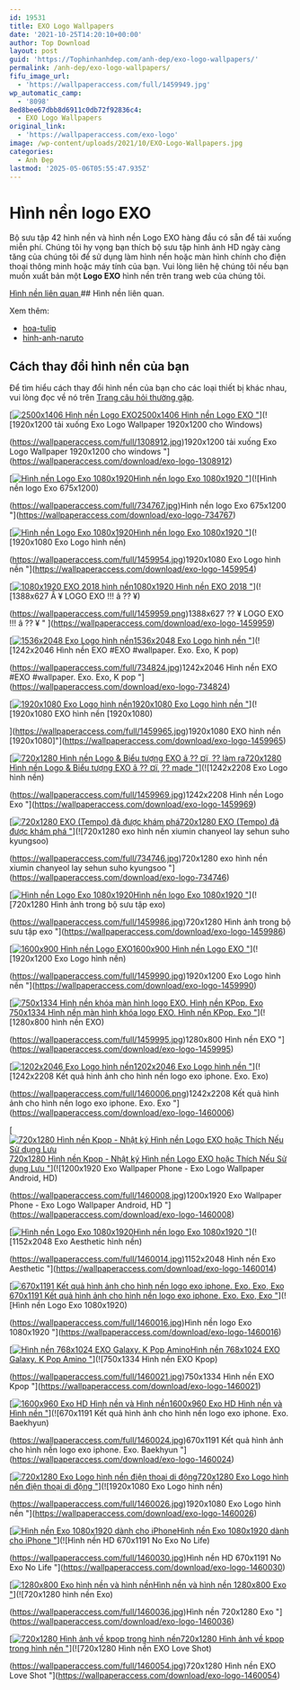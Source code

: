 ```yaml
---
id: 19531
title: EXO Logo Wallpapers
date: '2021-10-25T14:20:10+00:00'
author: Top Download
layout: post
guid: 'https://Tophinhanhdep.com/anh-dep/exo-logo-wallpapers/'
permalink: /anh-dep/exo-logo-wallpapers/
fifu_image_url:
  - 'https://wallpaperaccess.com/full/1459949.jpg'
wp_automatic_camp:
  - '8098'
8ed8bee67dbb8d6911c0db72f92836c4:
  - EXO Logo Wallpapers
original_link:
  - 'https://wallpaperaccess.com/exo-logo'
image: /wp-content/uploads/2021/10/EXO-Logo-Wallpapers.jpg
categories:
  - Ảnh Đẹp
lastmod: '2025-05-06T05:55:47.935Z'
---
```

# Hình nền logo EXO

Bộ sưu tập 42 hình nền và hình nền Logo EXO hàng đầu có sẵn để tải xuống miễn phí. Chúng tôi hy vọng bạn thích bộ sưu tập hình ảnh HD ngày càng tăng của chúng tôi để sử dụng làm hình nền hoặc màn hình chính cho điện thoại thông minh hoặc máy tính của bạn. Vui lòng liên hệ chúng tôi nếu bạn muốn xuất bản một **Logo EXO** hình nền trên trang web của chúng tôi.

[Hình nền liên quan ](#related) ## Hình nền liên quan.

   
 Xem thêm:

   
- [hoa-tulip](https://tophinhanhdep.com/hinh-hoa-dep/hoa-tulip/)
- [hinh-anh-naruto](https://tophinhanhdep.com/anh-naruto/hinh-anh-naruto/)

## Cách thay đổi hình nền của bạn

Để tìm hiểu cách thay đổi hình nền của bạn cho các loại thiết bị khác nhau, vui lòng đọc về nó trên [Trang câu hỏi thường gặp](https://tophinhanhdep.com/faq/).

  
[[![2500x1406 Hình nền Logo EXO](https://wallpaperaccess.com/full/1459949.jpg)2500x1406 Hình nền Logo EXO "](https://wallpaperaccess.com/download/exo-logo-1459949)](![1920x1200 tải xuống Exo Logo Wallpaper 1920x1200 cho Windows)

(https://wallpaperaccess.com/full/1308912.jpg)1920x1200 tải xuống Exo Logo Wallpaper 1920x1200 cho windows "](https://wallpaperaccess.com/download/exo-logo-1308912)

[[![Hình nền Logo Exo 1080x1920](https://wallpaperaccess.com/full/1091265.jpg)Hình nền logo Exo 1080x1920 "](https://wallpaperaccess.com/download/exo-logo-1091265)](![Hình nền logo Exo 675x1200)

(https://wallpaperaccess.com/full/734767.jpg)Hình nền logo Exo 675x1200 "](https://wallpaperaccess.com/download/exo-logo-734767)

[[![Hình nền Logo Exo 1080x1920](https://wallpaperaccess.com/full/1459952.jpg)Hình nền logo Exo 1080x1920 "](https://wallpaperaccess.com/download/exo-logo-1459952)](![1920x1080 Exo Logo hình nền)

(https://wallpaperaccess.com/full/1459954.jpg)1920x1080 Exo Logo hình nền "](https://wallpaperaccess.com/download/exo-logo-1459954)

[[![1080x1920 EXO 2018 hình nền](https://wallpaperaccess.com/full/1459957.jpg)1080x1920 Hình nền EXO 2018 "](https://wallpaperaccess.com/download/exo-logo-1459957)](![1388x627 Â ¥ LOGO EXO !!! â ?? ¥)

(https://wallpaperaccess.com/full/1459959.png)1388x627 ?? ¥ LOGO EXO !!! â ?? ¥ " ](https://wallpaperaccess.com/download/exo-logo-1459959)

[[![1536x2048 Exo Logo hình nền](https://wallpaperaccess.com/full/1459960.jpg)1536x2048 Exo Logo hình nền "](https://wallpaperaccess.com/download/exo-logo-1459960)](![1242x2046 Hình nền EXO #EXO #wallpaper.  Exo.  Exo, K pop)

(https://wallpaperaccess.com/full/734824.jpg)1242x2046 Hình nền EXO #EXO #wallpaper. Exo. Exo, K pop "](https://wallpaperaccess.com/download/exo-logo-734824)

[[![1920x1080 Exo Logo hình nền](https://wallpaperaccess.com/full/1459964.jpg)1920x1080 Exo Logo hình nền "](https://wallpaperaccess.com/download/exo-logo-1459964)](![1920x1080 EXO hình nền [1920x1080)

](https://wallpaperaccess.com/full/1459965.jpg)1920x1080 EXO hình nền \[1920x1080\]"](https://wallpaperaccess.com/download/exo-logo-1459965)

[[![720x1280 Hình nền Logo & Biểu tượng EXO â ?? ¤ï¸ ??  làm ra](https://wallpaperaccess.com/full/1459966.jpg)720x1280 Hình nền Logo &amp; Biểu tượng EXO â ?? ¤ï¸ ?? made "](https://wallpaperaccess.com/download/exo-logo-1459966)](![1242x2208 Exo Logo hình nền)

(https://wallpaperaccess.com/full/1459969.jpg)1242x2208 Hình nền Logo Exo "](https://wallpaperaccess.com/download/exo-logo-1459969)

[[![720x1280 EXO (Tempo) đã được khám phá](https://wallpaperaccess.com/full/1459983.jpg)720x1280 EXO (Tempo) đã được khám phá "](https://wallpaperaccess.com/download/exo-logo-1459983)](![720x1280 exo hình nền xiumin chanyeol lay sehun suho kyungsoo)

(https://wallpaperaccess.com/full/734746.jpg)720x1280 exo hình nền xiumin chanyeol lay sehun suho kyungsoo "](https://wallpaperaccess.com/download/exo-logo-734746)

[[![Hình nền Logo Exo 1080x1920](https://wallpaperaccess.com/full/1459984.jpg)Hình nền logo Exo 1080x1920 "](https://wallpaperaccess.com/download/exo-logo-1459984)](![720x1280 Hình ảnh trong bộ sưu tập exo)

(https://wallpaperaccess.com/full/1459986.jpg)720x1280 Hình ảnh trong bộ sưu tập exo "](https://wallpaperaccess.com/download/exo-logo-1459986)

 [[![1600x900 Hình nền Logo EXO](https://wallpaperaccess.com/full/1459989.jpg)1600x900 Hình nền Logo EXO "](https://wallpaperaccess.com/download/exo-logo-1459989)](![1920x1200 Exo Logo hình nền)

(https://wallpaperaccess.com/full/1459990.jpg)1920x1200 Exo Logo hình nền "](https://wallpaperaccess.com/download/exo-logo-1459990)

[[![750x1334 Hình nền khóa màn hình logo EXO.  Hình nền KPop.  Exo](https://wallpaperaccess.com/full/1459994.jpg)750x1334 Hình nền màn hình khóa logo EXO. Hình nền KPop. Exo "](https://wallpaperaccess.com/download/exo-logo-1459994)](![1280x800 hình nền EXO)

(https://wallpaperaccess.com/full/1459995.jpg)1280x800 Hình nền EXO "](https://wallpaperaccess.com/download/exo-logo-1459995)

[[![1202x2046 Exo Logo hình nền](https://wallpaperaccess.com/full/1459997.jpg)1202x2046 Exo Logo hình nền "](https://wallpaperaccess.com/download/exo-logo-1459997)](![1242x2208 Kết quả hình ảnh cho hình nền logo exo iphone.  Exo.  Exo)

(https://wallpaperaccess.com/full/1460006.png)1242x2208 Kết quả hình ảnh cho hình nền logo exo iphone. Exo. Exo "](https://wallpaperaccess.com/download/exo-logo-1460006)

[[![720x1280 Hình nền Kpop - Nhật ký Hình nền Logo EXO hoặc Thích Nếu Sử dụng Lưu](https://wallpaperaccess.com/full/1453641.jpg)720x1280 Hình nền Kpop - Nhật ký Hình nền Logo EXO hoặc Thích Nếu Sử dụng Lưu "](https://wallpaperaccess.com/download/exo-logo-1453641)](![1200x1920 Exo Wallpaper Phone - Exo Logo Wallpaper Android, HD)

(https://wallpaperaccess.com/full/1460008.jpg)1200x1920 Exo Wallpaper Phone - Exo Logo Wallpaper Android, HD "](https://wallpaperaccess.com/download/exo-logo-1460008)

[[![Hình nền Logo Exo 1080x1920](https://wallpaperaccess.com/full/1432835.jpg)Hình nền logo Exo 1080x1920 "](https://wallpaperaccess.com/download/exo-logo-1432835)](![1152x2048 Exo Aesthetic hình nền)

(https://wallpaperaccess.com/full/1460014.jpg)1152x2048 Hình nền Exo Aesthetic "](https://wallpaperaccess.com/download/exo-logo-1460014)

[[![670x1191 Kết quả hình ảnh cho hình nền logo exo iphone.  Exo.  Exo, Exo](https://wallpaperaccess.com/full/1460015.jpg)670x1191 Kết quả hình ảnh cho hình nền logo exo iphone. Exo. Exo, Exo "](https://wallpaperaccess.com/download/exo-logo-1460015)](![Hình nền Logo Exo 1080x1920)

(https://wallpaperaccess.com/full/1460016.jpg)Hình nền logo Exo 1080x1920 "](https://wallpaperaccess.com/download/exo-logo-1460016)

[[![Hình nền 768x1024 EXO Galaxy.  K Pop Amino](https://wallpaperaccess.com/full/1460019.jpg)Hình nền 768x1024 EXO Galaxy. K Pop Amino "](https://wallpaperaccess.com/download/exo-logo-1460019)](![750x1334 Hình nền EXO Kpop)

(https://wallpaperaccess.com/full/1460021.jpg)750x1334 Hình nền EXO Kpop "](https://wallpaperaccess.com/download/exo-logo-1460021)

[[![1600x960 Exo HD Hình nền và Hình nền](https://wallpaperaccess.com/full/734752.jpg)1600x960 Exo HD Hình nền và Hình nền "](https://wallpaperaccess.com/download/exo-logo-734752)](![670x1191 Kết quả hình ảnh cho hình nền logo exo iphone.  Exo.  Baekhyun)

(https://wallpaperaccess.com/full/1460024.jpg)670x1191 Kết quả hình ảnh cho hình nền logo exo iphone. Exo. Baekhyun "](https://wallpaperaccess.com/download/exo-logo-1460024)

[[![720x1280 Exo Logo hình nền điện thoại di động](https://wallpaperaccess.com/full/1460025.jpg)720x1280 Exo Logo hình nền điện thoại di động "](https://wallpaperaccess.com/download/exo-logo-1460025)](![1920x1080 Exo Logo hình nền)

(https://wallpaperaccess.com/full/1460026.jpg)1920x1080 Exo Logo hình nền "](https://wallpaperaccess.com/download/exo-logo-1460026)

[[![Hình nền Exo 1080x1920 dành cho iPhone](https://wallpaperaccess.com/full/1460029.jpg)Hình nền Exo 1080x1920 dành cho iPhone "](https://wallpaperaccess.com/download/exo-logo-1460029)](![Hình nền HD 670x1191 No Exo No Life)

(https://wallpaperaccess.com/full/1460030.jpg)Hình nền HD 670x1191 No Exo No Life "](https://wallpaperaccess.com/download/exo-logo-1460030)

[[![1280x800 Exo hình nền và hình nền](https://wallpaperaccess.com/full/1460034.jpg)Hình nền và hình nền 1280x800 Exo "](https://wallpaperaccess.com/download/exo-logo-1460034)](![720x1280 hình nền Exo)

(https://wallpaperaccess.com/full/1460036.jpg)Hình nền 720x1280 Exo "](https://wallpaperaccess.com/download/exo-logo-1460036)

[[![720x1280 Hình ảnh về kpop trong hình nền](https://wallpaperaccess.com/full/1460049.jpg)720x1280 Hình ảnh về kpop trong hình nền "](https://wallpaperaccess.com/download/exo-logo-1460049)](![720x1280 Hình nền EXO Love Shot)

(https://wallpaperaccess.com/full/1460054.jpg)720x1280 Hình nền EXO Love Shot "](https://wallpaperaccess.com/download/exo-logo-1460054)
